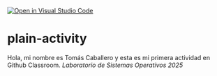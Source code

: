 [![Open in Visual Studio Code](https://classroom.github.com/assets/open-in-vscode-2e0aaae1b6195c2367325f4f02e2d04e9abb55f0b24a779b69b11b9e10269abc.svg)](https://classroom.github.com/online_ide?assignment_repo_id=19032012&assignment_repo_type=AssignmentRepo)
# plain-activity
Hola, mi nombre es Tomás Caballero y esta es mi primera actividad en Github Classroom.
*Laboratorio de Sistemas Operativos 2025*